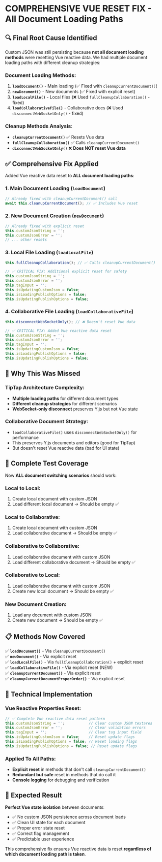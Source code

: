 # COMPREHENSIVE VUE RESET FIX - All Document Loading Paths

## 🔍 **Final Root Cause Identified**

Custom JSON was still persisting because **not all document loading methods** were resetting Vue reactive data. We had multiple document loading paths with different cleanup strategies:

### Document Loading Methods:
1. **`loadDocument()`** - Main loading (✅ Fixed with `cleanupCurrentDocument()`)
2. **`newDocument()`** - New documents (✅ Fixed with explicit reset)
3. **`loadLocalFile()`** - Local files (❌ Used `fullCleanupCollaboration()` - fixed)
4. **`loadCollaborativeFile()`** - Collaborative docs (❌ Used `disconnectWebSocketOnly()` - fixed)

### Cleanup Methods Analysis:
- **`cleanupCurrentDocument()`** ✅ Resets Vue data
- **`fullCleanupCollaboration()`** ✅ Calls `cleanupCurrentDocument()` 
- **`disconnectWebSocketOnly()`** ❌ **Does NOT reset Vue data**

## ✅ **Comprehensive Fix Applied**

Added Vue reactive data reset to **ALL document loading paths**:

### 1. Main Document Loading (`loadDocument`)
```javascript
// Already fixed with cleanupCurrentDocument() call
await this.cleanupCurrentDocument(); // ✅ Includes Vue reset
```

### 2. New Document Creation (`newDocument`)
```javascript
// Already fixed with explicit reset
this.customJsonString = '';
this.customJsonError = '';
// ... other resets
```

### 3. Local File Loading (`loadLocalFile`)
```javascript
this.fullCleanupCollaboration(); // ✅ Calls cleanupCurrentDocument()

// ✅ CRITICAL FIX: Additional explicit reset for safety
this.customJsonString = '';
this.customJsonError = '';
this.tagInput = '';
this.isUpdatingCustomJson = false;
this.isLoadingPublishOptions = false;
this.isUpdatingPublishOptions = false;
```

### 4. Collaborative File Loading (`loadCollaborativeFile`)
```javascript
this.disconnectWebSocketOnly(); // ❌ Doesn't reset Vue data

// ✅ CRITICAL FIX: Added Vue reactive data reset
this.customJsonString = '';
this.customJsonError = '';
this.tagInput = '';
this.isUpdatingCustomJson = false;
this.isLoadingPublishOptions = false;
this.isUpdatingPublishOptions = false;
```

## 🎯 **Why This Was Missed**

### TipTap Architecture Complexity:
- **Multiple loading paths** for different document types
- **Different cleanup strategies** for different scenarios
- **WebSocket-only disconnect** preserves Y.js but not Vue state

### Collaborative Document Strategy:
- `loadCollaborativeFile()` uses `disconnectWebSocketOnly()` for performance
- This preserves Y.js documents and editors (good for TipTap)
- But doesn't reset Vue reactive data (bad for UI state)

## 🧪 **Complete Test Coverage**

Now **ALL document switching scenarios** should work:

### Local to Local:
1. Create local document with custom JSON
2. Load different local document → Should be empty ✅

### Local to Collaborative:
1. Create local document with custom JSON  
2. Load collaborative document → Should be empty ✅

### Collaborative to Collaborative:
1. Load collaborative document with custom JSON
2. Load different collaborative document → Should be empty ✅

### Collaborative to Local:
1. Load collaborative document with custom JSON
2. Create new local document → Should be empty ✅

### New Document Creation:
1. Load any document with custom JSON
2. Create new document → Should be empty ✅

## 📋 **Methods Now Covered**

✅ **`loadDocument()`** - Via `cleanupCurrentDocument()`  
✅ **`newDocument()`** - Via explicit reset  
✅ **`loadLocalFile()`** - Via `fullCleanupCollaboration()` + explicit reset  
✅ **`loadCollaborativeFile()`** - Via explicit reset (NEW)  
✅ **`cleanupCurrentDocument()`** - Via explicit reset  
✅ **`cleanupCurrentDocumentProperOrder()`** - Via explicit reset

## 🔧 **Technical Implementation**

### Vue Reactive Properties Reset:
```javascript
// ✅ Complete Vue reactive data reset pattern
this.customJsonString = '';           // Clear custom JSON textarea
this.customJsonError = '';            // Clear validation errors  
this.tagInput = '';                   // Clear tag input field
this.isUpdatingCustomJson = false;    // Reset update flags
this.isLoadingPublishOptions = false; // Reset loading flags
this.isUpdatingPublishOptions = false; // Reset update flags
```

### Applied To All Paths:
- **Explicit reset** in methods that don't call `cleanupCurrentDocument()`
- **Redundant but safe** reset in methods that do call it
- **Console logging** for debugging and verification

## 🎉 **Expected Result**

**Perfect Vue state isolation** between documents:
- ✅ No custom JSON persistence across document loads
- ✅ Clean UI state for each document
- ✅ Proper error state reset
- ✅ Correct flag management
- ✅ Predictable user experience

This comprehensive fix ensures Vue reactive data is reset **regardless of which document loading path is taken**. 